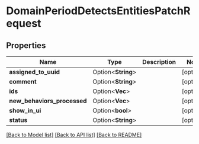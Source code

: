 # DomainPeriodDetectsEntitiesPatchRequest

## Properties

Name | Type | Description | Notes
------------ | ------------- | ------------- | -------------
**assigned_to_uuid** | Option<**String**> |  | [optional]
**comment** | Option<**String**> |  | [optional]
**ids** | Option<**Vec<String>**> |  | [optional]
**new_behaviors_processed** | Option<**Vec<String>**> |  | [optional]
**show_in_ui** | Option<**bool**> |  | [optional]
**status** | Option<**String**> |  | [optional]

[[Back to Model list]](./README.md#documentation-for-models) [[Back to API list]](./README.md#documentation-for-api-endpoints) [[Back to README]](../README.md)
